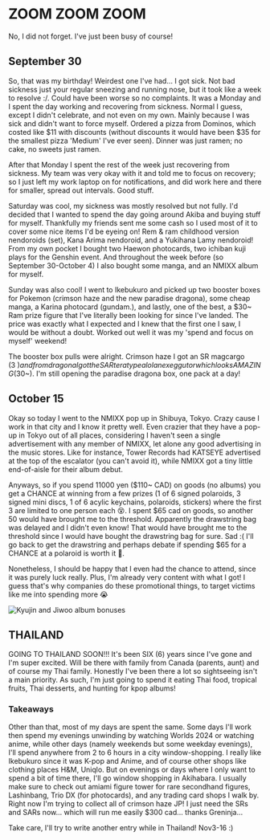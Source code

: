 # ZOOM ZOOM ZOOM
No, I did not forget. I've just been busy of course!

## September 30
So, that was my birthday! Weirdest one I've had... I got sick. Not bad sickness just your regular sneezing and running nose, but it took like a week to resolve :/. Could have been worse so no complaints. It was a Monday and I spent the day working and recovering from sickness. Normal I guess, except I didn't celebrate, and not even on my own. Mainly because I was sick and didn't want to force myself. Ordered a pizza from Dominos, which costed like $11 with discounts (without discounts it would have been $35 for the smallest pizza 'Medium' I've ever seen). Dinner was just ramen; no cake, no sweets just ramen.

After that Monday I spent the rest of the week just recovering from sickness. My team was very okay with it and told me to focus on recovery; so I just left my work laptop on for notifications, and did work here and there for smaller, spread out intervals. Good stuff.

Saturday was cool, my sickness was mostly resolved but not fully. I'd decided that I wanted to spend the day going around Akiba and buying stuff for myself. Thankfully my friends sent me some cash so I used most of it to cover some nice items I'd be eyeing on! Rem & ram childhood version nendoroids (set), Kana Arima nendoroid, and a Yukihana Lamy nendoroid! From my own pocket I bought two Haewon photocards, two ichiban kuji plays for the Genshin event. And throughout the week before (so September 30-October 4) I also bought some manga, and an NMIXX album for myself.

Sunday was also cool! I went to Ikebukuro and picked up two booster boxes for Pokemon (crimson haze and the new paradise dragona), some cheap manga, a Karina photocard (gundam.), and lastly, one of the best, a $30~ Ram prize figure that I've literally been looking for since I've landed. The price was exactly what I expected and I knew that the first one I saw, I would be without a doubt. Worked out well it was my 'spend and focus on myself' weekend!

The booster box pulls were alright. Crimson haze I got an SR magcargo ($3~) and from dragona I got the SAR tera type alolan exeggutor which looks AMAZING ($30~). I'm still opening the paradise dragona box, one pack at a day! 

## October 15
Okay so today I went to the NMIXX pop up in Shibuya, Tokyo. Crazy cause I work in that city and I know it pretty well. Even crazier that they have a pop-up in Tokyo out of all places, considering I haven't seen a single advertisement with any member of NMIXX, let alone any good advertising in the music stores. Like for instance, Tower Records had KATSEYE advertised at the top of the escalator (you can't avoid it), while NMIXX got a tiny little end-of-aisle for their album debut.

Anyways, so if you spend 11000 yen ($110~ CAD) on goods (no albums) you get a CHANCE at winning from a few prizes (1 of 6 signed polaroids, 3 signed mini discs, 1 of 6 acylic keychains, polaroids, stickers) where the first 3 are limited to one person each 😵. I spent $65 cad on goods, so another 50 would have brought me to the threshold. Apparently the drawstring bag was delayed and I didn't even know! That would have brought me to the threshold since I would have bought the drawstring bag for sure. Sad :( I'll go back to get the drawstring and perhaps debate if spending $65 for a CHANCE at a polaroid is worth it 🤔.

Nonetheless, I should be happy that I even had the chance to attend, since it was purely luck really. Plus, I'm already very content with what I got! I guess that's why companies do these promotional things, to target victims like me into spending more 😭

![Kyujin and Jiwoo album bonuses](pics/oct-kyujin_and_jiwoo.heic)
## THAILAND
GOING TO THAILAND SOON!!! It's been SIX (6) years since I've gone and I'm super excited. Will be there with family from Canada (parents, aunt) and of course my Thai family. Honestly I've been there a lot so sightseeing isn't a main priority. As such, I'm just going to spend it eating Thai food, tropical fruits, Thai desserts, and hunting for kpop albums!

### Takeaways
Other than that, most of my days are spent the same. Some days I'll work then spend my evenings unwinding by watching Worlds 2024 or watching anime, while other days (namely weekends but some weekday evenings), I'll spend anywhere from 2 to 6 hours in a city window-shopping. I really like Ikebukuro since it was K-pop and Anime, and of course other shops like clothing places H&M, Uniqlo. But on evenings or days where I only want to spend a bit of time there, I'll go window shopping in Akihabara. I usually make sure to check out amiami figure tower for rare secondhand figures, Lashinbang, Trio DX (for photocards), and any trading card shops I walk by. Right now I'm trying to collect all of crimson haze JP! I just need the SRs and SARs now... which will run me easily $300 cad... thanks Greninja...

Take care, I'll try to write another entry while in Thailand! Nov3-16 :)
